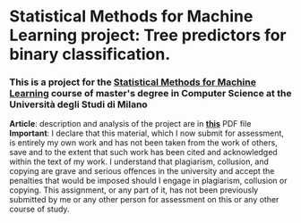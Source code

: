 # Statistical Methods for Machine Learning project: Tree predictors for binary classification.
### This is a project for the [Statistical Methods for Machine Learning](https://www.unimi.it/it/corsi/insegnamenti-dei-corsi-di-laurea/2025/statistical-methods-machine-learning) course of master's degree in Computer Science at the Università degli Studi di Milano
**Article**: description and analysis of the project are in [**this**](https://github.com/moroa01/Projects/blob/main/BinaryTreeClassifier/Article.pdf) PDF file
**Important**: I declare that this material, which I now submit for assessment, is entirely my own work and has not been taken from the work of others, save and to the extent that such work has been cited and acknowledged within the text of my work. I understand that plagiarism, collusion, and copying are grave and serious offences in the university and accept the penalties that would be imposed should I engage in plagiarism, collusion or copying. This assignment, or any part of it, has not been previously submitted by me or any other person for assessment on this or any other course of study.
